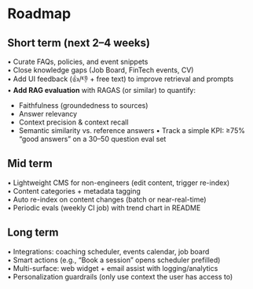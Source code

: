 # Roadmap

## Short term (next 2–4 weeks)
• Curate FAQs, policies, and event snippets  
• Close knowledge gaps (Job Board, FinTech events, CV)  
• Add UI feedback (👍/👎 + free text) to improve retrieval and prompts  
• **Add RAG evaluation** with RAGAS (or similar) to quantify:
  - Faithfulness (groundedness to sources)
  - Answer relevancy
  - Context precision & context recall
  - Semantic similarity vs. reference answers
• Track a simple KPI: ≥75% “good answers” on a 30–50 question eval set

## Mid term
• Lightweight CMS for non-engineers (edit content, trigger re-index)  
• Content categories + metadata tagging  
• Auto re-index on content changes (batch or near-real-time)  
• Periodic evals (weekly CI job) with trend chart in README

## Long term
• Integrations: coaching scheduler, events calendar, job board  
• Smart actions (e.g., “Book a session” opens scheduler prefilled)  
• Multi-surface: web widget + email assist with logging/analytics  
• Personalization guardrails (only use context the user has access to)

